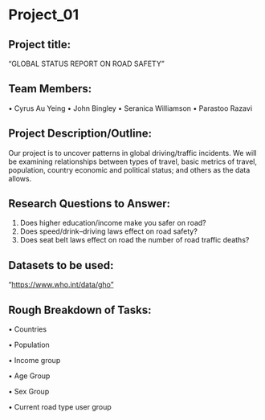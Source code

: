 # Project_01

## Project title: 
“GLOBAL STATUS REPORT ON ROAD SAFETY” 

## Team Members:
•	Cyrus Au Yeing
•	John Bingley
•	Seranica Williamson
•	Parastoo Razavi
	
	
## Project Description/Outline: 
Our project is to uncover patterns in global driving/traffic incidents. We will be examining relationships between types of travel, basic metrics of travel, population, country economic and political status; and others as the data allows. 


## Research Questions to Answer: 
1. Does higher education/income make you safer on road? 
2. Does speed/drink–driving laws effect on road safety?
3. Does seat belt laws effect on road the number of road traffic deaths?


## Datasets to be used: 

“https://www.who.int/data/gho”

## Rough Breakdown of Tasks:

•	Countries

•	Population

•	Income group

•	Age Group

•	Sex Group

•	Current road type user group
